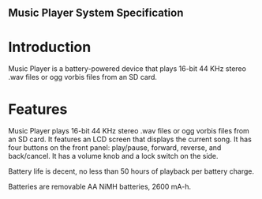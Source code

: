 ## Music Player System Specification

# Introduction
Music Player is a battery-powered device that plays 16-bit 44 KHz stereo .wav files or ogg vorbis files from an SD card.

# Features

Music Player plays 16-bit 44 KHz stereo .wav files or ogg vorbis files from an SD card. It features an LCD screen that displays the current song. It has four buttons on the front panel: play/pause, forward, reverse, and back/cancel. It has a volume knob and a lock switch on the side.

Battery life is decent, no less than 50 hours of playback per battery charge.

Batteries are removable AA NiMH batteries, 2600 mA-h.